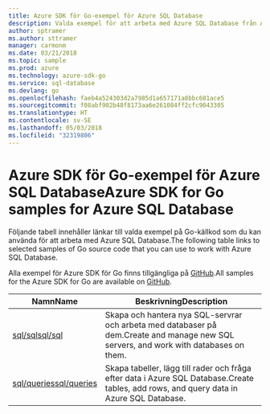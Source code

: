 ```yaml
---
title: Azure SDK för Go-exempel för Azure SQL Database
description: Valda exempel för att arbeta med Azure SQL Database från Azure SDK för Go.
author: sptramer
ms.author: sttramer
manager: carmonm
ms.date: 03/21/2018
ms.topic: sample
ms.prod: azure
ms.technology: azure-sdk-go
ms.service: sql-database
ms.devlang: go
ms.openlocfilehash: faeb4a524303d2a7985d1a657171a8bbc681ace5
ms.sourcegitcommit: f08abf902b48f8173aa6e261084ff2cfc9043305
ms.translationtype: HT
ms.contentlocale: sv-SE
ms.lasthandoff: 05/03/2018
ms.locfileid: "32319806"
---
```

# <a name="azure-sdk-for-go-samples-for-azure-sql-database"></a><span data-ttu-id="19f88-103">Azure SDK för Go-exempel för Azure SQL Database</span><span class="sxs-lookup"><span data-stu-id="19f88-103">Azure SDK for Go samples for Azure SQL Database</span></span>

<span data-ttu-id="19f88-104">Följande tabell innehåller länkar till valda exempel på Go-källkod som du kan använda för att arbeta med Azure SQL Database.</span><span class="sxs-lookup"><span data-stu-id="19f88-104">The following table links to selected samples of Go source code that you can use to work with Azure SQL Database.</span></span>

<span data-ttu-id="19f88-105">Alla exempel för Azure SDK för Go finns tillgängliga på [GitHub](https://github.com/Azure-Samples/azure-sdk-for-go-samples).</span><span class="sxs-lookup"><span data-stu-id="19f88-105">All samples for the Azure SDK for Go are available on [GitHub](https://github.com/Azure-Samples/azure-sdk-for-go-samples).</span></span>

| <span data-ttu-id="19f88-106">Namn</span><span class="sxs-lookup"><span data-stu-id="19f88-106">Name</span></span> | <span data-ttu-id="19f88-107">Beskrivning</span><span class="sxs-lookup"><span data-stu-id="19f88-107">Description</span></span> |
|------|-------------|
| [<span data-ttu-id="19f88-108">sql/sql</span><span class="sxs-lookup"><span data-stu-id="19f88-108">sql/sql</span></span>](https://github.com/Azure-Samples/azure-sdk-for-go-samples/blob/master/sql/sql.go) | <span data-ttu-id="19f88-109">Skapa och hantera nya SQL-servrar och arbeta med databaser på dem.</span><span class="sxs-lookup"><span data-stu-id="19f88-109">Create and manage new SQL servers, and work with databases on them.</span></span> |
| [<span data-ttu-id="19f88-110">sql/queries</span><span class="sxs-lookup"><span data-stu-id="19f88-110">sql/queries</span></span>](https://github.com/Azure-Samples/azure-sdk-for-go-samples/blob/master/sql/queries.go) | <span data-ttu-id="19f88-111">Skapa tabeller, lägg till rader och fråga efter data i Azure SQL Database.</span><span class="sxs-lookup"><span data-stu-id="19f88-111">Create tables, add rows, and query data in Azure SQL Database.</span></span> |
